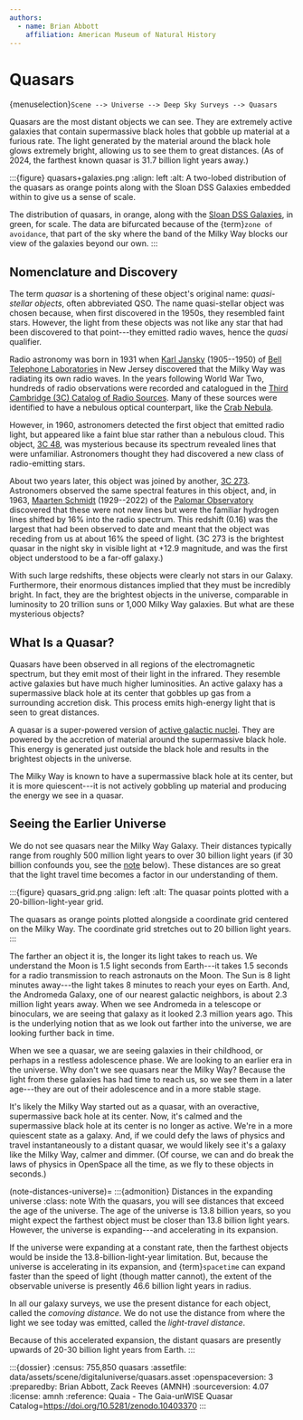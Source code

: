 ```yaml
---
authors:
  - name: Brian Abbott
    affiliation: American Museum of Natural History
---
```



# Quasars

{menuselection}`Scene --> Universe --> Deep Sky Surveys --> Quasars`


Quasars are the most distant objects we can see. They are extremely active galaxies that contain supermassive black holes that gobble up material at a furious rate. The light generated by the material around the black hole glows extremely bright, allowing us to see them to great distances. (As of 2024, the farthest known quasar is 31.7 billion light years away.)


:::{figure} quasars+galaxies.png
:align: left
:alt: A two-lobed distribution of the quasars as orange points along with the Sloan DSS Galaxies embedded within to give us a sense of scale.

The distribution of quasars, in orange, along with the [Sloan DSS Galaxies](../sloan-galaxies/index), in green, for scale. The data are bifurcated because of the {term}`zone of avoidance`, that part of the sky where the band of the Milky Way blocks our view of the galaxies beyond our own.
:::


## Nomenclature and Discovery

The term *quasar* is a shortening of these object's original name: *quasi-stellar objects*, often abbreviated QSO. The name quasi-stellar object was chosen because, when first discovered in the 1950s, they resembled faint stars. However, the light from these objects was not like any star that had been discovered to that point---they emitted radio waves, hence the *quasi* qualifier.

Radio astronomy was born in 1931 when [Karl Jansky](https://en.wikipedia.org/wiki/Karl_Guthe_Jansky) (1905--1950) of [Bell Telephone Laboratories](https://en.wikipedia.org/wiki/Bell_Labs) in New Jersey discovered that the Milky Way was radiating its own radio waves. In the years following World War Two, hundreds of radio observations were recorded and catalogued in the [Third Cambridge (3C) Catalog of Radio Sources](https://en.wikipedia.org/wiki/Third_Cambridge_Catalogue_of_Radio_Sources). Many of these sources were identified to have a nebulous optical counterpart, like the [Crab Nebula](https://en.wikipedia.org/wiki/Crab_Nebula).

However, in 1960, astronomers detected the first object that emitted radio light, but appeared like a faint blue star rather than a nebulous cloud. This object, [3C 48](https://en.wikipedia.org/wiki/3C_48), was mysterious because its spectrum revealed lines that were unfamiliar. Astronomers thought they had discovered a new class of radio-emitting stars.

About two years later, this object was joined by another, [3C 273](https://en.wikipedia.org/wiki/3C_273). Astronomers observed the same spectral features in this object, and, in 1963, [Maarten Schmidt](https://en.wikipedia.org/wiki/Maarten_Schmidt) (1929--2022) of the [Palomar Observatory](https://en.wikipedia.org/wiki/Palomar_Observatory) discovered that these were not new lines but were the familiar hydrogen lines shifted by 16% into the radio spectrum. This redshift (0.16) was the largest that had been observed to date and meant that the object was receding from us at about 16% the speed of light. (3C 273 is the brightest quasar in the night sky in visible light at +12.9 magnitude, and was the first object understood to be a far-off galaxy.)

With such large redshifts, these objects were clearly not stars in our Galaxy. Furthermore, their enormous distances implied that they must be incredibly bright. In fact, they are the brightest objects in the universe, comparable in luminosity to 20 trillion suns or 1,000 Milky Way galaxies. But what are these mysterious objects?


## What Is a Quasar?

Quasars have been observed in all regions of the electromagnetic spectrum, but they emit most of their light in the infrared. They resemble active galaxies but have much higher luminosities. An active galaxy has a supermassive black hole at its center that gobbles up gas from a surrounding accretion disk. This process emits high-energy light that is seen to great distances.

A quasar is a super-powered version of [active galactic nuclei](https://en.wikipedia.org/wiki/Active_galactic_nucleus). They are powered by the accretion of material around the supermassive black hole. This energy is generated just outside the black hole and results in the brightest objects in the universe.

The Milky Way is known to have a supermassive black hole at its center, but it is more quiescent---it is not actively gobbling up material and producing the energy we see in a quasar.


## Seeing the Earlier Universe

We do not see quasars near the Milky Way Galaxy. Their distances typically range from roughly 500 million light years to over 30 billion light years (if 30 billion confounds you, see the [note](#note-distances-universe) below). These distances are so great that the light travel time becomes a factor in our understanding of them. 


:::{figure} quasars_grid.png
:align: left
:alt: The quasar points plotted with a 20-billion-light-year grid.

The quasars as orange points plotted alongside a coordinate grid centered on the Milky Way. The coordinate grid stretches out to 20 billion light years.
:::


The farther an object it is, the longer its light takes to reach us. We understand the Moon is 1.5 light seconds from Earth---it takes 1.5 seconds for a radio transmission to reach astronauts on the Moon. The Sun is 8 light minutes away---the light takes 8 minutes to reach your eyes on Earth. And, the Andromeda Galaxy, one of our nearest galactic neighbors, is about 2.3 million light years away. When we see Andromeda in a telescope or binoculars, we are seeing that galaxy as it looked 2.3 million years ago. This is the underlying notion that as we look out farther into the universe, we are looking further back in time.

When we see a quasar, we are seeing galaxies in their childhood, or perhaps in a restless adolescence phase. We are looking to an earlier era in the universe. Why don't we see quasars near the Milky Way? Because the light from these galaxies has had time to reach us, so we see them in a later age---they are out of their adolescence and in a more stable stage.

It's likely the Milky Way started out as a quasar, with an overactive, supermassive back hole at its center. Now, it's calmed and the supermassive black hole at its center is no longer as active. We're in a more quiescent state as a galaxy. And, if we could defy the laws of physics and travel instantaneously to a distant quasar, we would likely see it's a galaxy like the Milky Way, calmer and dimmer. (Of course, we can and do break the laws of physics in OpenSpace all the time, as we fly to these objects in seconds.)


(note-distances-universe)=
:::{admonition} Distances in the expanding universe
:class: note
With the quasars, you will see distances that exceed the age of the universe. The age of the universe is 13.8 billion years, so you might expect the farthest object must be closer than 13.8 billion light years. However, the universe is expanding---and accelerating in its expansion.

If the universe were expanding at a constant rate, then the farthest objects would be inside the 13.8-billion-light-year limitation. But, because the universe is accelerating in its expansion, and {term}`spacetime` can expand faster than the speed of light (though matter cannot), the extent of the observable universe is presently 46.6 billion light years in radius.

In all our galaxy surveys, we use the present distance for each object, called the *comoving distance*. We do not use the distance from where the light we see today was emitted, called the *light-travel distance*.

Because of this accelerated expansion, the distant quasars are presently upwards of 20-30 billion light years from Earth.
:::



:::{dossier}
:census: 755,850 quasars
:assetfile: data/assets/scene/digitaluniverse/quasars.asset
:openspaceversion: 3
:preparedby: Brian Abbott, Zack Reeves (AMNH)
:sourceversion: 4.07
:license: amnh
:reference: Quaia - The Gaia-unWISE Quasar Catalog=https://doi.org/10.5281/zenodo.10403370
:::
